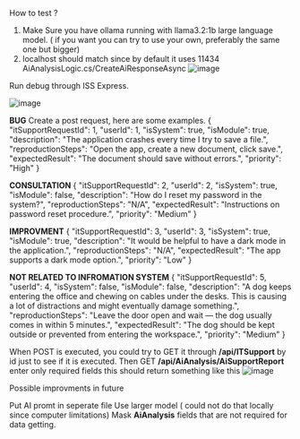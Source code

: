 
How to test ?
1. Make Sure you have ollama running with llama3.2:1b large language model. ( if you want you can try to use your own, preferably the same one but bigger)
2. localhost should match since by default it uses 11434 AiAnalysisLogic.cs/CreateAiResponseAsync
![image](https://github.com/user-attachments/assets/36da39ac-9353-4bea-83b5-f8fb02149d98)

Run debug through ISS Express.

![image](https://github.com/user-attachments/assets/c394ae46-6ca4-447e-bfe1-4c6af0327f0d)

**BUG**
Create a post request, here are some examples.
{
  "itSupportRequestId": 1,
  "userId": 1,
  "isSystem": true,
  "isModule": true,
  "description": "The application crashes every time I try to save a file.",
  "reproductionSteps": "Open the app, create a new document, click save.",
  "expectedResult": "The document should save without errors.",
  "priority": "High"
}

**CONSULTATION**
{
  "itSupportRequestId": 2,
  "userId": 2,
  "isSystem": true,
  "isModule": false,
  "description": "How do I reset my password in the system?",
  "reproductionSteps": "N/A",
  "expectedResult": "Instructions on password reset procedure.",
  "priority": "Medium"
}

**IMPROVMENT**
{
  "itSupportRequestId": 3,
  "userId": 3,
  "isSystem": true,
  "isModule": true,
  "description": "It would be helpful to have a dark mode in the application.",
  "reproductionSteps": "N/A",
  "expectedResult": "The app supports a dark mode option.",
  "priority": "Low"
}

**NOT RELATED TO INFROMATION SYSTEM**
{
  "itSupportRequestId": 5,
  "userId": 4,
  "isSystem": false,
  "isModule": false,
  "description": "A dog keeps entering the office and chewing on cables under the desks. This is causing a lot of distractions and might eventually damage something.",
  "reproductionSteps": "Leave the door open and wait — the dog usually comes in within 5 minutes.",
  "expectedResult": "The dog should be kept outside or prevented from entering the workspace.",
  "priority": "Medium"
}

When POST is executed, you could try to GET it through **/api/ITSupport** by id just to see if it is executed.
Then GET **/api/AiAnalysis/AiSupportReport** enter only required fields this should return something like this
![image](https://github.com/user-attachments/assets/5566a854-4a3a-4d30-a9a6-a56f2544d634)

Possible improvments in future

Put AI promt in seperate file
Use larger model ( could not do that locally since computer limitations)
Mask **AiAnalysis** fields that are not required for data getting.


